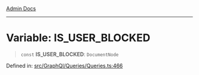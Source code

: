 [Admin Docs](/)

***

# Variable: IS\_USER\_BLOCKED

> `const` **IS\_USER\_BLOCKED**: `DocumentNode`

Defined in: [src/GraphQl/Queries/Queries.ts:466](https://github.com/PalisadoesFoundation/talawa-admin/blob/main/src/GraphQl/Queries/Queries.ts#L466)
